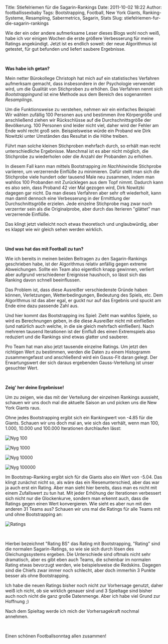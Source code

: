 Title: Stiefelriemen für die Sagarin-Rankings
Date: 2011-10-02 18:22
Author: footballissexbaby
Tags: Bootstrapping, Football, New York Giants, Ranking-Systeme, Resampling, Sabermetrics, Sagarin, Stats
Slug: stiefelriemen-fur-die-sagarin-rankings

Wie der ein oder andere aufmerksame Leser dieses Blogs wohl noch weiß,
habe ich vor einigen Wochen die erste größere Verbesserung für meine
Ratings angekündigt. Jetzt ist es endlich soweit: der neue Algorithmus
ist getestet, für gut befunden und liefert saubere Ergebnisse.

 

**Was habe ich getan?**

Mein netter Bürokollege Christoph hat mich auf ein statistisches
Verfahren aufmerksam gemacht, dass insbesondere in der Psychologie
verwendet wird, um die Qualität von Stichproben zu erhöhen. Das
Verfahren nennt sich *Bootstrapping*und ist eine Methode aus dem Bereich
des sogenannten *Resamplings*.

Um die Funktionsweise zu verstehen, nehmen wir ein einfaches Beispiel:
Wir wählen zufällig 100 Personen aus und bestimmen ihre Körpergröße und
anschließend ziehen wir Rückschlüsse auf die Durchschnittsgröße der
Bevölkerung. 100 Personen sind leider nicht viel, daher wird der Fehler
am Ende wohl recht groß sein. Beispielsweise würde ein Proband wie Dirk
Nowitzki unter Umständen das Resultat in die Höhe treiben.

Führt man solche kleinen Stichproben mehrfach durch, so erhält man recht
unterschiedliche Ergebnisse. Manchmal ist es aber nicht möglich, die
Stichprobe zu wiederholen oder die Anzahl der Probanden zu erhöhen.

In diesem Fall kann man mittels Bootstrapping *im Nachhinein*die
Stichprobe variieren, um verzerrende Einflüße zu minimieren. Dafür
stellt man sich die Stichprobe viele hundert oder tausend Male neu
zusammen, indem man wahllos 100 Probanden mit Zurücklegen aus dem Topf
nimmt. Dadurch kann es also sein, dass Proband 42 vier Mal gezogen wird,
Dirk Nowitzki dagegen gar nicht. Da man dieses Verfahren aber sehr oft
wiederholt, kann man damit dennoch eine Verbesserung in der Ermittlung
der Durchschnittsgröße erzielen. Jede einzelne Stichprobe mag zwar noch
verzerrter sein als die Originalprobe, aber durch das Iterieren
"glättet" man verzerrende Einflüße.

Das klingt jetzt vielleicht noch etwas theoretisch und unglaubwürdig,
aber es klappt wie wir gleich sehen werden wirklich.

 

**Und was hat das mit Football zu tun?**

Wie ich bereits in meinen beiden Beitragen zu den Sagarin-Rankings
geschrieben habe, ist der Algorithmus relativ anfällig gegen extreme
Abweichungen. Sollte ein Team also eigentlich knapp gewinnen, verliert
aber aufgrund verschiedener Ereignisse haushoch, so lässt sich das
Ranking davon schnell beeinflussen.

Das Problem ist, dass diese Ausreißer verschiedenste Gründe haben
können, Verletzungen, Wetterbedingungen, Bedeutung des Spiels, etc. Dem
Algorithmus ist das aber egal, er guckt nur auf das Ergebnis und spuckt
am Ende eine dazu passende Zahl aus.

Und hier kommt das Bootstrapping ins Spiel: Zieht man wahllos Spiele, so
wird es Berechnungen geben, in die diese Ausreißer nicht mit einfließen
(und natürlich auch welche, in die sie gleich mehrfach einfließen). Nach
mehreren tausend Iterationen ist der Einfluß des einen Extremspiels also
reduziert und die Rankings sind etwas glatter und sauberer.

Pro Team hat man also jetzt tausende einzelne Ratings. Um jetzt den
richtigen Wert zu bestimmen, werden die Daten zu einem Histogramm
zusammengefasst und anschließend wird ein Gauss-Fit daran gelegt. Der
Erwartungswert der sich daraus ergebenden Gauss-Verteilung ist unser
gesuchter Wert.

 

**Zeig' her deine Ergebnisse!**

Um zu zeigen, wie das mit der Verteilung der einzelnen Rankings
aussieht, schauen wir uns doch mal die aktuelle Saison an und picken uns
die New York Giants raus.

Ohne jedes Bootstrapping ergibt sich ein Rankingwert von -4.85 für die
Giants. Schauen wir uns doch mal an, wie sich das verhält, wenn man 100,
1.000, 10.000 und 100.000 Iterationen durchlaufen lässt:

![Nyg 100][]

![Nyg 1000][]

![Nyg 10000][]

![Nyg 100000][]

Im Bootstrap-Ranking ergibt sich für die Giants also ein Wert von -5.04.
Das klingt zunächst nicht so, als wäre das ein Riesenunterschied, aber
das war ja auch erst ein Rating. Aber man sieht hier bereits, dass man
es nicht mit einem Zufallswert zu tun hat. Mit jeder Erhöhung der
Iterationen verbessert sich nicht nur die Glockenkurve, sondern man
erkennt auch, dass die Ratings gegen einen Wert konvergieren. Wie sieht
es aber nun mit den anderen 31 Teams aus? Schauen wir uns mal die
Ratings für alle Teams mit und ohne Bootstrapping an:

![Ratings][]

 

Hierbei bezeichnet "Rating BS" das Rating mit Bootstrapping, "Rating"
sind die normalen Sagarin-Ratings, so wie sie sich durch lösen des
Gleichungssystems ergeben. Die Unterschiede sind oftmals nicht sehr
dramatisch, aber es gibt eben auch Teams, die scheinbar im normalen
Rating etwas bevorzugt werden, wie beispielsweise die Redskins. Dagegen
sind die Chiefs zwar immer noch schlecht, aber doch immerhin 3 Punkte
besser als ohne Bootstrapping.

Ich habe die neuen Ratings bisher noch nicht zur Vorhersage genutzt,
daher weiß ich nicht, ob sie wirklich genauer sind und 3 Spieltage sind
bisher auch noch nicht die ganz große Datenmenge. Aber ich habe viel
Grund zur Hoffnung ;)

Nach dem Spieltag werde ich mich der Vorhersagekraft nochmal annehmen.

 

Einen schönen Footballsonntag allen zusammen!

  [Nyg 100]: http://footballissexbaby.de/wp-content/uploads/2011/10/nyg_1002.png
    "nyg_100.png"
  [Nyg 1000]: http://footballissexbaby.de/wp-content/uploads/2011/10/nyg_10002.png
    "nyg_1000.png"
  [Nyg 10000]: http://footballissexbaby.de/wp-content/uploads/2011/10/nyg_100002.png
    "nyg_10000.png"
  [Nyg 100000]: http://footballissexbaby.de/wp-content/uploads/2011/10/nyg_1000002.png
    "nyg_100000.png"
  [Ratings]: http://footballissexbaby.de/wp-content/uploads/2011/10/ratings.png
    "ratings.png"
